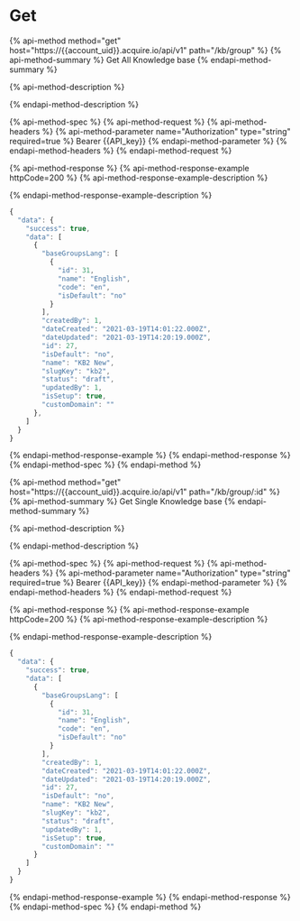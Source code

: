 # Get

{% api-method method="get" host="https://{{account\_uid}}.acquire.io/api/v1" path="/kb/group" %}
{% api-method-summary %}
Get All Knowledge base
{% endapi-method-summary %}

{% api-method-description %}

{% endapi-method-description %}

{% api-method-spec %}
{% api-method-request %}
{% api-method-headers %}
{% api-method-parameter name="Authorization" type="string" required=true %}
Bearer {{API\_key}}
{% endapi-method-parameter %}
{% endapi-method-headers %}
{% endapi-method-request %}

{% api-method-response %}
{% api-method-response-example httpCode=200 %}
{% api-method-response-example-description %}

{% endapi-method-response-example-description %}

```javascript
{
  "data": {
    "success": true,
    "data": [
      {
        "baseGroupsLang": [
          {
            "id": 31,
            "name": "English",
            "code": "en",
            "isDefault": "no"
          }
        ],
        "createdBy": 1,
        "dateCreated": "2021-03-19T14:01:22.000Z",
        "dateUpdated": "2021-03-19T14:20:19.000Z",
        "id": 27,
        "isDefault": "no",
        "name": "KB2 New",
        "slugKey": "kb2",
        "status": "draft",
        "updatedBy": 1,
        "isSetup": true,
        "customDomain": ""
      },
    ]
  }
}
```
{% endapi-method-response-example %}
{% endapi-method-response %}
{% endapi-method-spec %}
{% endapi-method %}

{% api-method method="get" host="https://{{account\_uid}}.acquire.io/api/v1" path="/kb/group/:id" %}
{% api-method-summary %}
Get Single Knowledge base
{% endapi-method-summary %}

{% api-method-description %}

{% endapi-method-description %}

{% api-method-spec %}
{% api-method-request %}
{% api-method-headers %}
{% api-method-parameter name="Authorization" type="string" required=true %}
Bearer {{API\_key}}
{% endapi-method-parameter %}
{% endapi-method-headers %}
{% endapi-method-request %}

{% api-method-response %}
{% api-method-response-example httpCode=200 %}
{% api-method-response-example-description %}

{% endapi-method-response-example-description %}

```javascript
{
  "data": {
    "success": true,
    "data": [
      {
        "baseGroupsLang": [
          {
            "id": 31,
            "name": "English",
            "code": "en",
            "isDefault": "no"
          }
        ],
        "createdBy": 1,
        "dateCreated": "2021-03-19T14:01:22.000Z",
        "dateUpdated": "2021-03-19T14:20:19.000Z",
        "id": 27,
        "isDefault": "no",
        "name": "KB2 New",
        "slugKey": "kb2",
        "status": "draft",
        "updatedBy": 1,
        "isSetup": true,
        "customDomain": ""
      }
    ]
  }
}
```
{% endapi-method-response-example %}
{% endapi-method-response %}
{% endapi-method-spec %}
{% endapi-method %}

